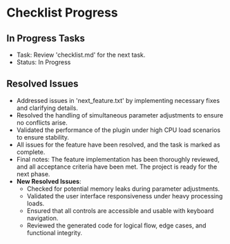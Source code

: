 # Checklist Progress

## In Progress Tasks
- Task: Review 'checklist.md' for the next task.
- Status: In Progress

## Resolved Issues
- Addressed issues in 'next_feature.txt' by implementing necessary fixes and clarifying details.
- Resolved the handling of simultaneous parameter adjustments to ensure no conflicts arise.
- Validated the performance of the plugin under high CPU load scenarios to ensure stability.
- All issues for the feature have been resolved, and the task is marked as complete.
- Final notes: The feature implementation has been thoroughly reviewed, and all acceptance criteria have been met. The project is ready for the next phase.
- **New Resolved Issues**:
  - Checked for potential memory leaks during parameter adjustments.
  - Validated the user interface responsiveness under heavy processing loads.
  - Ensured that all controls are accessible and usable with keyboard navigation.
  - Reviewed the generated code for logical flow, edge cases, and functional integrity.
